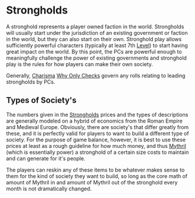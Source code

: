 # Strongholds

A stronghold represents a player owned faction in the world. Strongholds will usually start under the jurisdiction of an existing government or faction in the world, but they can also start on their own. Stronghold play allows sufficiently powerful characters (typically at least 7th [Level](../../Player%20Characters/Derived%20Statistics/Level.md)) to start having great impact on the world. By this point, the PCs are powerful enough to meaningfully challenge the power of existing governments and stronghold play is the rules for how players can make their own society.

Generally, [Charisma](../../Player%20Characters/Chosen%20Statistics/Charisma.md) [Why Only Checks](../../Foreword/Author's%20Notes/Why%20Only%20Checks.md) govern any rolls relating to leading strongholds by PCs.

## Types of Society's

The numbers given in the [Strongholds](../../Economy/Detailed%20Prices/Relevant%20Prices/Strongholds.md) prices and the types of descriptions are generally modeled on a hybrid of economics from the Roman Empire and Medieval Europe. Obviously, there are society's that differ greatly from these, and it is perfectly valid for players to want to build a different type of society. For the purpose of game balance, however, it is best to use these prices at least as a rough guideline for how much money, and thus [Mythril](../../Magic/Mythril.md) (which is essentially power) a stronghold of a certain size costs to maintain and can generate for it's people.

The players can reskin any of these items to be whatever makes sense to them for the kind of society they want to build, so long as the core math of amount of Mythril in and amount of Mythril out of the stronghold every month is not dramatically changed.
